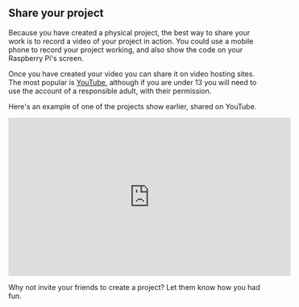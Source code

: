 ## Share your project

Because you have created a physical project, the best way to share your work is to record a video of your project in action. You could use a mobile phone to record your project working, and also show the code on your Raspberry Pi's screen.

Once you have created your video you can share it on video hosting sites. The most popular is [YouTube](www.youtube.com), although if you are under 13 you will need to use the account of a responsible adult, with their permission.

Here's an example of one of the projects show earlier, shared on YouTube.

<iframe width="560" height="315" src="https://www.youtube.com/embed/3U7lmCLTUhU" frameborder="0" allow="accelerometer; autoplay; clipboard-write; encrypted-media; gyroscope; picture-in-picture" allowfullscreen></iframe>

Why not invite your friends to create a project? Let them know how you had fun.